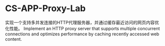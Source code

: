 # CS-APP-Proxy-Lab
实现一个支持多并发连接的HTTP代理服务器，并通过缓存最近访问的网页内容优化性能。 Implement an HTTP proxy server that supports multiple concurrent connections and optimizes performance by caching recently accessed web content.
